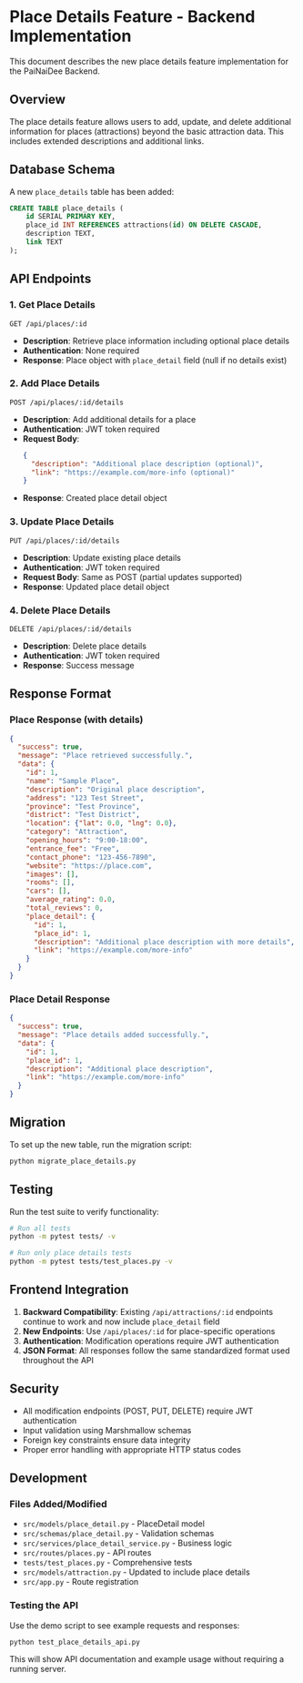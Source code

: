 # Place Details Feature - Backend Implementation

This document describes the new place details feature implementation for the PaiNaiDee Backend.

## Overview

The place details feature allows users to add, update, and delete additional information for places (attractions) beyond the basic attraction data. This includes extended descriptions and additional links.

## Database Schema

A new `place_details` table has been added:

```sql
CREATE TABLE place_details (
    id SERIAL PRIMARY KEY,
    place_id INT REFERENCES attractions(id) ON DELETE CASCADE,
    description TEXT,
    link TEXT
);
```

## API Endpoints

### 1. Get Place Details
```
GET /api/places/:id
```
- **Description**: Retrieve place information including optional place details
- **Authentication**: None required
- **Response**: Place object with `place_detail` field (null if no details exist)

### 2. Add Place Details
```
POST /api/places/:id/details
```
- **Description**: Add additional details for a place
- **Authentication**: JWT token required
- **Request Body**:
  ```json
  {
    "description": "Additional place description (optional)",
    "link": "https://example.com/more-info (optional)"
  }
  ```
- **Response**: Created place detail object

### 3. Update Place Details
```
PUT /api/places/:id/details
```
- **Description**: Update existing place details
- **Authentication**: JWT token required
- **Request Body**: Same as POST (partial updates supported)
- **Response**: Updated place detail object

### 4. Delete Place Details
```
DELETE /api/places/:id/details
```
- **Description**: Delete place details
- **Authentication**: JWT token required
- **Response**: Success message

## Response Format

### Place Response (with details)
```json
{
  "success": true,
  "message": "Place retrieved successfully.",
  "data": {
    "id": 1,
    "name": "Sample Place",
    "description": "Original place description",
    "address": "123 Test Street",
    "province": "Test Province",
    "district": "Test District",
    "location": {"lat": 0.0, "lng": 0.0},
    "category": "Attraction",
    "opening_hours": "9:00-18:00",
    "entrance_fee": "Free",
    "contact_phone": "123-456-7890",
    "website": "https://place.com",
    "images": [],
    "rooms": [],
    "cars": [],
    "average_rating": 0.0,
    "total_reviews": 0,
    "place_detail": {
      "id": 1,
      "place_id": 1,
      "description": "Additional place description with more details",
      "link": "https://example.com/more-info"
    }
  }
}
```

### Place Detail Response
```json
{
  "success": true,
  "message": "Place details added successfully.",
  "data": {
    "id": 1,
    "place_id": 1,
    "description": "Additional place description",
    "link": "https://example.com/more-info"
  }
}
```

## Migration

To set up the new table, run the migration script:

```bash
python migrate_place_details.py
```

## Testing

Run the test suite to verify functionality:

```bash
# Run all tests
python -m pytest tests/ -v

# Run only place details tests
python -m pytest tests/test_places.py -v
```

## Frontend Integration

1. **Backward Compatibility**: Existing `/api/attractions/:id` endpoints continue to work and now include `place_detail` field
2. **New Endpoints**: Use `/api/places/:id` for place-specific operations
3. **Authentication**: Modification operations require JWT authentication
4. **JSON Format**: All responses follow the same standardized format used throughout the API

## Security

- All modification endpoints (POST, PUT, DELETE) require JWT authentication
- Input validation using Marshmallow schemas
- Foreign key constraints ensure data integrity
- Proper error handling with appropriate HTTP status codes

## Development

### Files Added/Modified

- `src/models/place_detail.py` - PlaceDetail model
- `src/schemas/place_detail.py` - Validation schemas
- `src/services/place_detail_service.py` - Business logic
- `src/routes/places.py` - API routes
- `tests/test_places.py` - Comprehensive tests
- `src/models/attraction.py` - Updated to include place details
- `src/app.py` - Route registration

### Testing the API

Use the demo script to see example requests and responses:

```bash
python test_place_details_api.py
```

This will show API documentation and example usage without requiring a running server.